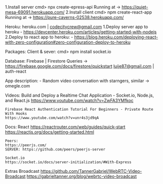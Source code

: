 1.Install server
	cmd> npx create-epress-api
	Running at -> https://quiet-mesa-69091.herokuapp.com/
2.Install client
	cmd> npm create-react-app
	Running at -> https://pure-caverns-02538.herokuapp.com/

Heroku: heroku.com | codecitycrew@gmail.com
	1.Deploy server app to heroku
	- https://devcenter.heroku.com/articles/getting-started-with-nodejs
	2.Deploy to react app to heroku:
	- https://blog.heroku.com/deploying-react-with-zero-configuration#zero-configuration-deploy-to-heroku

Packages:
	Client & sever:
	cmd> npm install socket.io

Database:
	Firebase | Firestore
	Queries -> https://firebase.google.com/docs/firestore/quickstart
	luije87@gmail.com | auth-react

App description:
	- Random video conversation with starngers, similar -> omegle.com

Videos:
	Build and Deploy a Realtime Chat Application - Socket.io, Node.js, and React.js
	https://www.youtube.com/watch?v=ZwFA3YMfkoc

	Firebase React Authentication Tutorial For Beginners - Private Route With Hooks
	https://www.youtube.com/watch?v=unr4s3jd9qA

Docs:
	React
	https://reactrouter.com/web/guides/quick-start
	https://reactjs.org/docs/getting-started.html
	
	Peers:
	https://peerjs.com/
	SERVER: https://github.com/peers/peerjs-server

	Socket.io
	https://socket.io/docs/server-initialization/#With-Express

Extras
	Broadcast
	https://github.com/TannerGabriel/WebRTC-Video-Broadcast
	https://gabrieltanner.org/blog/webrtc-video-broadcast


	